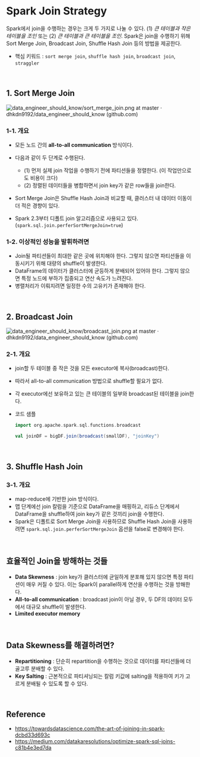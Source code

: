 # Spark Join Strategy

Spark에서 join을 수행하는 경우는 크게 두 가지로 나눌 수 있다. (1) *큰 테이블과 작은 테이블을 조인* 또는 (2) *큰 테이블과 큰 테이블을 조인*. Spark은 join을 수행하기 위해 Sort Merge Join, Broadcast Join, Shuffle Hash Join 등의 방법을 제공한다. 

- 핵심 키워드 : ```sort merge join```, ```shuffle hash join```, ```broadcast join```, ```straggler``` 



<br>



## 1. Sort Merge Join



![data_engineer_should_know/sort_merge_join.png at master · dhkdn9192/data_engineer_should_know (github.com)](https://github.com/dhkdn9192/data_engineer_should_know/blob/master/interview/hadoop/img/sort_merge_join.png)



### 1-1. 개요

- 모든 노드 간의 **all-to-all communication** 방식이다.
- 다음과 같이 두 단계로 수행된다.
  - (1) 먼저 실제 join 작업을 수행하기 전에 파티션들을 정렬한다. (이 작업만으로도 비용이 크다)
  - (2) 정렬된 데이터들을 병합하면서 join key가 같은 row들을 join한다.
- Sort Merge Join은 Shuffle Hash Join과 비교할 때, 클러스터 내 데이터 이동이 더 적은 경향이 있다.

- Spark 2.3부터 디폴트 join 알고리즘으로 사용되고 있다. (```spark.sql.join.perferSortMergeJoin=true```)



### 1-2. 이상적인 성능을 발휘하려면

- Join될 파티션들이 최대한 같은 곳에 위치해야 한다. 그렇지 않으면 파티션들을 이동시키기 위해 대량의 shuffle이 발생한다.
- DataFrame의 데이터가 클러스터에 균등하게 분배되어 있어야 한다. 그렇지 않으면 특정 노드에 부하가 집중되고 연산 속도가 느려진다.
- 병렬처리가 이뤄지려면 일정한 수의 고유키가 존재해야 한다.



<br>



## 2. Broadcast Join



![data_engineer_should_know/broadcast_join.png at master · dhkdn9192/data_engineer_should_know (github.com)](https://github.com/dhkdn9192/data_engineer_should_know/blob/master/interview/hadoop/img/broadcast_join.png)



### 2-1. 개요

- join할 두 테이블 중 작은 것을 모든 executor에 복사(broadcast)한다.

- 따라서 all-to-all communication 방법으로 shuffle할 필요가 없다.

- 각 executor에선 보유하고 있는 큰 테이블의 일부와 broadcast된 테이블을 join한다.

- 코드 샘플

  ```scala
  import org.apache.spark.sql.functions.broadcast
  
  val joinDF = bigDF.join(broadcast(smallDF), "joinKey")
  ```



<br>



## 3. Shuffle Hash Join



### 3-1. 개요

- map-reduce에 기반한 join 방식이다.
- 맵 단계에선 join 칼럼을 기준으로 DataFrame을 매핑하고, 리듀스 단계에서 DataFrame을 shuffle하여 join key가 같은 것끼리 join을 수행한다.
- Spark은 디폴트로 Sort Merge Join을 사용하므로 Shuffle Hash Join을 사용하려면 ```spark.sql.join.perferSortMergeJoin``` 옵션을 false로 변경해야 한다.



<br>



## 효율적인 Join을 방해하는 것들



- **Data Skewness** : join key가 클러스터에 균일하게 분포해 있지 않으면 특정 파티션이 매우 커질 수 있다. 이는 Spark이 parallel하게 연산을 수행하는 것을 방해한다.
- **All-to-all communication** : broadcast join이 아닐 경우, 두 DF의 데이터 모두에서 대규모 shuffle이 발생한다.
- **Limited executor memory** 



<br>



## Data Skewness를 해결하려면?

- **Repartitioning** : 단순히 repartition을 수행하는 것으로 데이터를 파티션들에 더 골고루 분배할 수 있다.
- **Key Salting** : 근본적으로 파티셔닝되는 칼럼 키값에 salting을 적용하여 키가 고르게 분배될 수 있도록 할 수 있다.



<br>



## Reference

- https://towardsdatascience.com/the-art-of-joining-in-spark-dcbd33d693c
- https://medium.com/datakaresolutions/optimize-spark-sql-joins-c81b4e3ed7da

